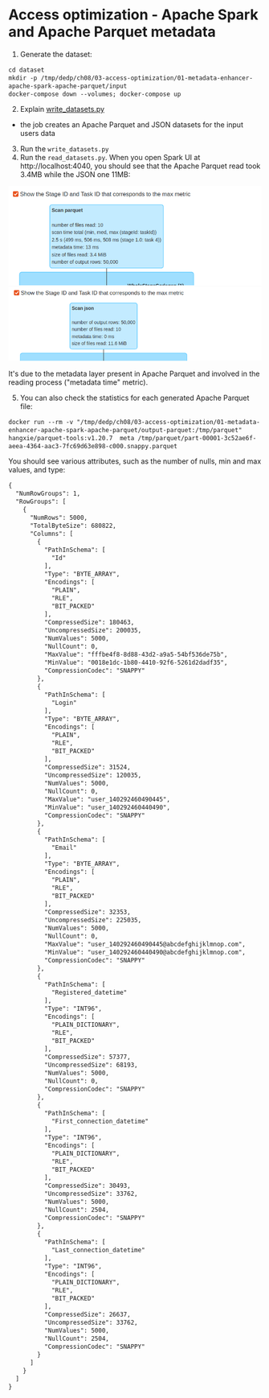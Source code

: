 # Access optimization - Apache Spark and Apache Parquet metadata

1. Generate the dataset:
```
cd dataset
mkdir -p /tmp/dedp/ch08/03-access-optimization/01-metadata-enhancer-apache-spark-apache-parquet/input
docker-compose down --volumes; docker-compose up
```

2. Explain [write_datasets.py](write_datasets.py)
* the job creates an Apache Parquet and JSON datasets for the input users data
3. Run the `write_datasets.py`
4. Run the `read_datasets.py`. When you open Spark UI at http://localhost:4040, you should see that the Apache
Parquet read took 3.4MB while the JSON one 11MB:

![parquet_read.png](assets/parquet_read.png)
![json_read.png](assets/json_read.png)

It's due to the metadata layer present in Apache Parquet and involved in the reading process ("metadata time" metric).

5. You can also check the statistics for each generated Apache Parquet file:
```
docker run --rm -v "/tmp/dedp/ch08/03-access-optimization/01-metadata-enhancer-apache-spark-apache-parquet/output-parquet:/tmp/parquet" hangxie/parquet-tools:v1.20.7  meta /tmp/parquet/part-00001-3c52ae6f-aeea-4364-aac3-7fc69d63e898-c000.snappy.parquet
```

You should see various attributes, such as the number of nulls, min and max values, and type:
```
{
  "NumRowGroups": 1,
  "RowGroups": [
    {
      "NumRows": 5000,
      "TotalByteSize": 680822,
      "Columns": [
        {
          "PathInSchema": [
            "Id"
          ],
          "Type": "BYTE_ARRAY",
          "Encodings": [
            "PLAIN",
            "RLE",
            "BIT_PACKED"
          ],
          "CompressedSize": 180463,
          "UncompressedSize": 200035,
          "NumValues": 5000,
          "NullCount": 0,
          "MaxValue": "fffbe4f8-8d88-43d2-a9a5-54bf536de75b",
          "MinValue": "0018e1dc-1b80-4410-92f6-5261d2dadf35",
          "CompressionCodec": "SNAPPY"
        },
        {
          "PathInSchema": [
            "Login"
          ],
          "Type": "BYTE_ARRAY",
          "Encodings": [
            "PLAIN",
            "RLE",
            "BIT_PACKED"
          ],
          "CompressedSize": 31524,
          "UncompressedSize": 120035,
          "NumValues": 5000,
          "NullCount": 0,
          "MaxValue": "user_140292460490445",
          "MinValue": "user_140292460440490",
          "CompressionCodec": "SNAPPY"
        },
        {
          "PathInSchema": [
            "Email"
          ],
          "Type": "BYTE_ARRAY",
          "Encodings": [
            "PLAIN",
            "RLE",
            "BIT_PACKED"
          ],
          "CompressedSize": 32353,
          "UncompressedSize": 225035,
          "NumValues": 5000,
          "NullCount": 0,
          "MaxValue": "user_140292460490445@abcdefghijklmnop.com",
          "MinValue": "user_140292460440490@abcdefghijklmnop.com",
          "CompressionCodec": "SNAPPY"
        },
        {
          "PathInSchema": [
            "Registered_datetime"
          ],
          "Type": "INT96",
          "Encodings": [
            "PLAIN_DICTIONARY",
            "RLE",
            "BIT_PACKED"
          ],
          "CompressedSize": 57377,
          "UncompressedSize": 68193,
          "NumValues": 5000,
          "NullCount": 0,
          "CompressionCodec": "SNAPPY"
        },
        {
          "PathInSchema": [
            "First_connection_datetime"
          ],
          "Type": "INT96",
          "Encodings": [
            "PLAIN_DICTIONARY",
            "RLE",
            "BIT_PACKED"
          ],
          "CompressedSize": 30493,
          "UncompressedSize": 33762,
          "NumValues": 5000,
          "NullCount": 2504,
          "CompressionCodec": "SNAPPY"
        },
        {
          "PathInSchema": [
            "Last_connection_datetime"
          ],
          "Type": "INT96",
          "Encodings": [
            "PLAIN_DICTIONARY",
            "RLE",
            "BIT_PACKED"
          ],
          "CompressedSize": 26637,
          "UncompressedSize": 33762,
          "NumValues": 5000,
          "NullCount": 2504,
          "CompressionCodec": "SNAPPY"
        }
      ]
    }
  ]
}
```